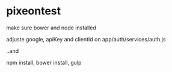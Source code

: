 # pixeontest

make sure bower and node installed

adjuste google, apiKey and clientId on app/auth/services/auth.js

..and

npm install, 
bower install,
gulp
